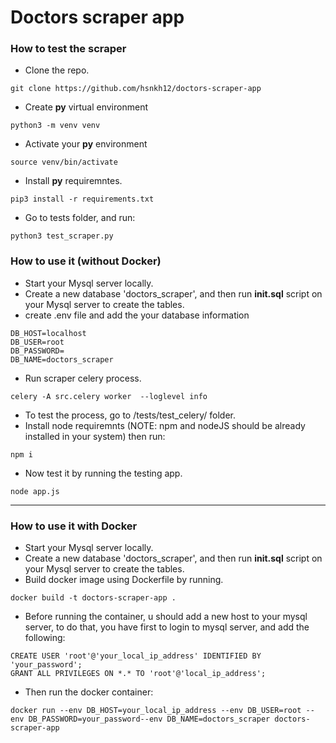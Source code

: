 # Doctors scraper app 

### How to test the scraper 
- Clone the repo.
```
git clone https://github.com/hsnkh12/doctors-scraper-app
```
- Create **py** virtual environment 
```
python3 -m venv venv
```
- Activate your **py** environment
```
source venv/bin/activate
```
- Install **py** requiremntes.
```
pip3 install -r requirements.txt
```
- Go to tests folder, and run:
```
python3 test_scraper.py
```


### How to use it (without Docker)
- Start your Mysql server locally.
- Create a new database 'doctors_scraper', and then run **init.sql** script on your Mysql server to create the tables.
- create .env file and add the your database information
```
DB_HOST=localhost
DB_USER=root
DB_PASSWORD=
DB_NAME=doctors_scraper
```
- Run scraper celery process.
```
celery -A src.celery worker  --loglevel info
```
- To test the process, go to /tests/test_celery/ folder.
- Install node requiremnts (NOTE: npm and nodeJS should be already installed in your system) then run:
```
npm i
```
- Now test it by running the testing app.
```
node app.js
```
-------

### How to use it **with Docker**
- Start your Mysql server locally.
- Create a new database 'doctors_scraper', and then run **init.sql** script on your Mysql server to create the tables.
- Build docker image using Dockerfile by running.
```
docker build -t doctors-scraper-app .
```
- Before running the container, u should add a new host to your mysql server, to do that, you have first to login to mysql server, and add the following:
```
CREATE USER 'root'@'your_local_ip_address' IDENTIFIED BY 'your_password';
GRANT ALL PRIVILEGES ON *.* TO 'root'@'local_ip_address';
```
- Then run the docker container:
```
docker run --env DB_HOST=your_local_ip_address --env DB_USER=root --env DB_PASSWORD=your_password--env DB_NAME=doctors_scraper doctors-scraper-app
```
